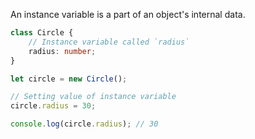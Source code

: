 An instance variable is a part of an object's internal data.

```TypeScript
class Circle {
	// Instance variable called `radius`
	radius: number;
}

let circle = new Circle();

// Setting value of instance variable
circle.radius = 30;

console.log(circle.radius); // 30